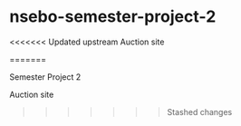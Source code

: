 # nsebo-semester-project-2
<<<<<<< Updated upstream
Auction site



=======

Semester Project 2

Auction site
>>>>>>> Stashed changes
